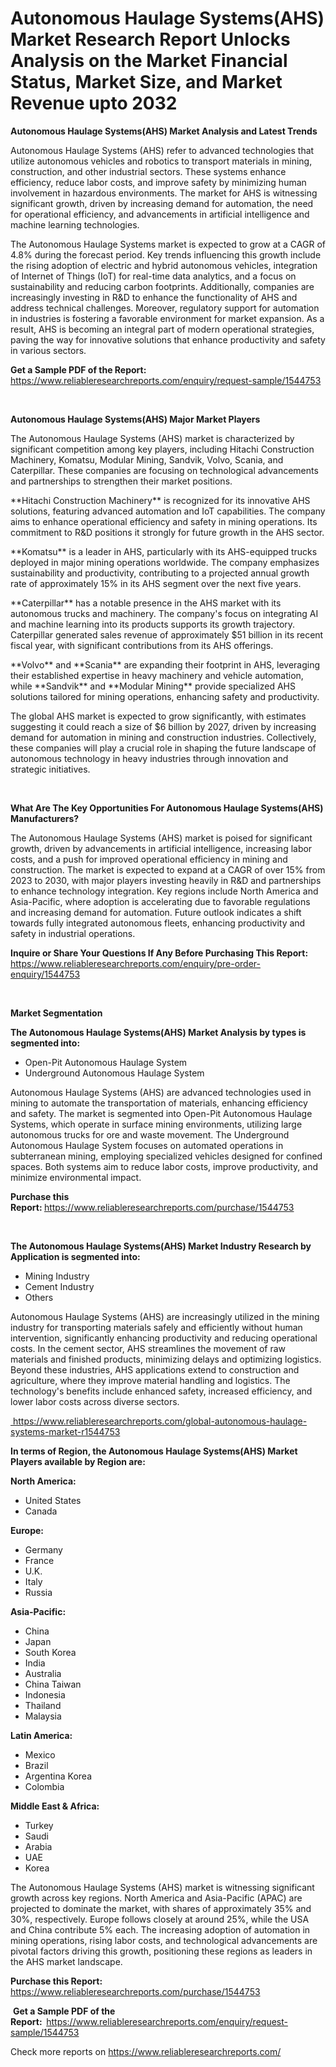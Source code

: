 <p><h1>Autonomous Haulage Systems(AHS) Market Research Report Unlocks Analysis on the Market Financial Status, Market Size, and Market Revenue upto 2032</h1></p><p><strong>Autonomous Haulage Systems(AHS) Market Analysis and Latest Trends</strong></p>
<p><p>Autonomous Haulage Systems (AHS) refer to advanced technologies that utilize autonomous vehicles and robotics to transport materials in mining, construction, and other industrial sectors. These systems enhance efficiency, reduce labor costs, and improve safety by minimizing human involvement in hazardous environments. The market for AHS is witnessing significant growth, driven by increasing demand for automation, the need for operational efficiency, and advancements in artificial intelligence and machine learning technologies.</p><p>The Autonomous Haulage Systems market is expected to grow at a CAGR of 4.8% during the forecast period. Key trends influencing this growth include the rising adoption of electric and hybrid autonomous vehicles, integration of Internet of Things (IoT) for real-time data analytics, and a focus on sustainability and reducing carbon footprints. Additionally, companies are increasingly investing in R&D to enhance the functionality of AHS and address technical challenges. Moreover, regulatory support for automation in industries is fostering a favorable environment for market expansion. As a result, AHS is becoming an integral part of modern operational strategies, paving the way for innovative solutions that enhance productivity and safety in various sectors.</p></p>
<p><strong>Get a Sample PDF of the Report:&nbsp;</strong> <a href="https://www.reliableresearchreports.com/enquiry/request-sample/1544753?utm_campaign=24&utm_medium=2&utm_source=Github&utm_content=ia&utm_term=27022025&utm_id=autonomous-haulage-systemsahs">https://www.reliableresearchreports.com/enquiry/request-sample/1544753</a></p>
<p>&nbsp;</p>
<p><strong>Autonomous Haulage Systems(AHS) Major Market Players</strong></p>
<p><p>The Autonomous Haulage Systems (AHS) market is characterized by significant competition among key players, including Hitachi Construction Machinery, Komatsu, Modular Mining, Sandvik, Volvo, Scania, and Caterpillar. These companies are focusing on technological advancements and partnerships to strengthen their market positions.</p><p>**Hitachi Construction Machinery** is recognized for its innovative AHS solutions, featuring advanced automation and IoT capabilities. The company aims to enhance operational efficiency and safety in mining operations. Its commitment to R&D positions it strongly for future growth in the AHS sector.</p><p>**Komatsu** is a leader in AHS, particularly with its AHS-equipped trucks deployed in major mining operations worldwide. The company emphasizes sustainability and productivity, contributing to a projected annual growth rate of approximately 15% in its AHS segment over the next five years.</p><p>**Caterpillar** has a notable presence in the AHS market with its autonomous trucks and machinery. The company's focus on integrating AI and machine learning into its products supports its growth trajectory. Caterpillar generated sales revenue of approximately $51 billion in its recent fiscal year, with significant contributions from its AHS offerings.</p><p>**Volvo** and **Scania** are expanding their footprint in AHS, leveraging their established expertise in heavy machinery and vehicle automation, while **Sandvik** and **Modular Mining** provide specialized AHS solutions tailored for mining operations, enhancing safety and productivity.</p><p>The global AHS market is expected to grow significantly, with estimates suggesting it could reach a size of $6 billion by 2027, driven by increasing demand for automation in mining and construction industries. Collectively, these companies will play a crucial role in shaping the future landscape of autonomous technology in heavy industries through innovation and strategic initiatives.</p></p>
<p>&nbsp;</p>
<p><strong>What Are The Key Opportunities For Autonomous Haulage Systems(AHS) Manufacturers?</strong></p>
<p><p>The Autonomous Haulage Systems (AHS) market is poised for significant growth, driven by advancements in artificial intelligence, increasing labor costs, and a push for improved operational efficiency in mining and construction. The market is expected to expand at a CAGR of over 15% from 2023 to 2030, with major players investing heavily in R&D and partnerships to enhance technology integration. Key regions include North America and Asia-Pacific, where adoption is accelerating due to favorable regulations and increasing demand for automation. Future outlook indicates a shift towards fully integrated autonomous fleets, enhancing productivity and safety in industrial operations.</p></p>
<p><strong>Inquire or Share Your Questions If Any Before Purchasing This Report:</strong> <a href="https://www.reliableresearchreports.com/enquiry/pre-order-enquiry/1544753?utm_campaign=24&utm_medium=2&utm_source=Github&utm_content=ia&utm_term=27022025&utm_id=autonomous-haulage-systemsahs">https://www.reliableresearchreports.com/enquiry/pre-order-enquiry/1544753</a></p>
<p>&nbsp;</p>
<p><strong>Market Segmentation</strong></p>
<p><strong>The Autonomous Haulage Systems(AHS) Market Analysis by types is segmented into:</strong></p>
<p><ul><li>Open-Pit Autonomous Haulage System</li><li>Underground Autonomous Haulage System</li></ul></p>
<p><p>Autonomous Haulage Systems (AHS) are advanced technologies used in mining to automate the transportation of materials, enhancing efficiency and safety. The market is segmented into Open-Pit Autonomous Haulage Systems, which operate in surface mining environments, utilizing large autonomous trucks for ore and waste movement. The Underground Autonomous Haulage System focuses on automated operations in subterranean mining, employing specialized vehicles designed for confined spaces. Both systems aim to reduce labor costs, improve productivity, and minimize environmental impact.</p></p>
<p><strong>Purchase this Report:&nbsp;</strong><a href="https://www.reliableresearchreports.com/purchase/1544753?utm_campaign=24&utm_medium=2&utm_source=Github&utm_content=ia&utm_term=27022025&utm_id=autonomous-haulage-systemsahs">https://www.reliableresearchreports.com/purchase/1544753</a></p>
<p>&nbsp;</p>
<p><strong>The Autonomous Haulage Systems(AHS) Market Industry Research by Application is segmented into:</strong></p>
<p><ul><li>Mining Industry</li><li>Cement Industry</li><li>Others</li></ul></p>
<p><p>Autonomous Haulage Systems (AHS) are increasingly utilized in the mining industry for transporting materials safely and efficiently without human intervention, significantly enhancing productivity and reducing operational costs. In the cement sector, AHS streamlines the movement of raw materials and finished products, minimizing delays and optimizing logistics. Beyond these industries, AHS applications extend to construction and agriculture, where they improve material handling and logistics. The technology's benefits include enhanced safety, increased efficiency, and lower labor costs across diverse sectors.</p></p>
<p><a href="https://www.reliableresearchreports.com/global-autonomous-haulage-systems-market-r1544753?utm_campaign=24&utm_medium=2&utm_source=Github&utm_content=ia&utm_term=27022025&utm_id=autonomous-haulage-systemsahs">&nbsp;https://www.reliableresearchreports.com/global-autonomous-haulage-systems-market-r1544753</a></p>
<p><strong>In terms of Region, the Autonomous Haulage Systems(AHS) Market Players available by Region are:</strong></p>
<p>
    <p> <strong> North America: </strong>
        <ul>
            <li>United States</li>
            <li>Canada</li>
        </ul>
        </p> 
    <p> <strong> Europe: </strong>
        <ul>
            <li>Germany</li>
            <li>France</li>
            <li>U.K.</li>
            <li>Italy</li>
            <li>Russia</li>
        </ul>
        </p> 
    <p> <strong> Asia-Pacific: </strong>
        <ul>
            <li>China</li>
            <li>Japan</li>
            <li>South Korea</li>
            <li>India</li>
            <li>Australia</li>
            <li>China Taiwan</li>
            <li>Indonesia</li>
            <li>Thailand</li>
            <li>Malaysia</li>
        </ul>
        </p> 
    <p> <strong> Latin America: </strong>
        <ul>
            <li>Mexico</li>
            <li>Brazil</li>
            <li>Argentina Korea</li>
            <li>Colombia</li>
        </ul>
        </p> 
    <p> <strong> Middle East & Africa: </strong>
        <ul>
            <li>Turkey</li>
            <li>Saudi</li>
            <li>Arabia</li>
            <li>UAE</li>
            <li>Korea</li>
        </ul>
    </p>
    </p>
<p><p>The Autonomous Haulage Systems (AHS) market is witnessing significant growth across key regions. North America and Asia-Pacific (APAC) are projected to dominate the market, with shares of approximately 35% and 30%, respectively. Europe follows closely at around 25%, while the USA and China contribute 5% each. The increasing adoption of automation in mining operations, rising labor costs, and technological advancements are pivotal factors driving this growth, positioning these regions as leaders in the AHS market landscape.</p></p>
<p><strong>Purchase this Report: </strong><a href="https://www.reliableresearchreports.com/purchase/1544753?utm_campaign=24&utm_medium=2&utm_source=Github&utm_content=ia&utm_term=27022025&utm_id=autonomous-haulage-systemsahs">https://www.reliableresearchreports.com/purchase/1544753</a></p>
<p>&nbsp;<strong>Get a Sample PDF of the Report:&nbsp;&nbsp;</strong><a href="https://www.reliableresearchreports.com/enquiry/request-sample/1544753?utm_campaign=24&utm_medium=2&utm_source=Github&utm_content=ia&utm_term=27022025&utm_id=autonomous-haulage-systemsahs">https://www.reliableresearchreports.com/enquiry/request-sample/1544753</a></p>
<p><strong></strong></p>
<p>Check more reports on <a href="https://www.reliableresearchreports.com/?utm_campaign=24&utm_medium=2&utm_source=Github&utm_content=ia&utm_term=27022025&utm_id=autonomous-haulage-systemsahs">https://www.reliableresearchreports.com/</a></p>